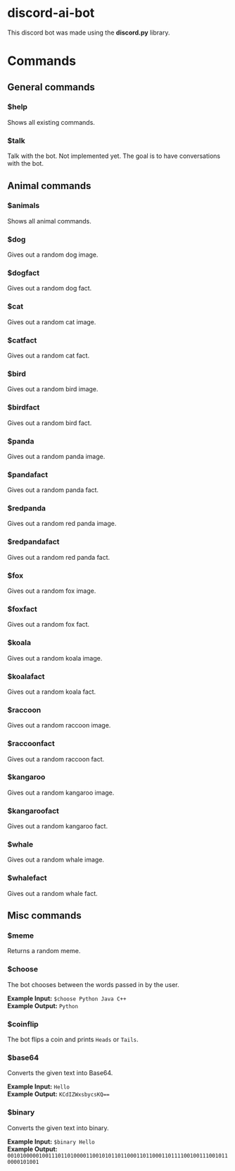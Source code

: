 # discord-ai-bot

This discord bot was made using the **discord.py** library.

# Commands

## General commands

### $help

Shows all existing commands.

### $talk

Talk with the bot. Not implemented yet. The goal is to have conversations with the bot.

## Animal commands

### $animals

Shows all animal commands.

### $dog

Gives out a random dog image.

### $dogfact

Gives out a random dog fact.

### $cat

Gives out a random cat image.

### $catfact

Gives out a random cat fact.

### $bird

Gives out a random bird image.

### $birdfact

Gives out a random bird fact.

### $panda

Gives out a random panda image.

### $pandafact

Gives out a random panda fact.

### $redpanda

Gives out a random red panda image.

### $redpandafact

Gives out a random red panda fact.

### $fox

Gives out a random fox image.

### $foxfact

Gives out a random fox fact.

### $koala

Gives out a random koala image.

### $koalafact

Gives out a random koala fact.

### $raccoon

Gives out a random raccoon image.

### $raccoonfact

Gives out a random raccoon fact.

### $kangaroo

Gives out a random kangaroo image.

### $kangaroofact

Gives out a random kangaroo fact.

### $whale

Gives out a random whale image.

### $whalefact

Gives out a random whale fact.

## Misc commands

### $meme

Returns a random meme.

### $choose

The bot chooses between the words passed in by the user.

**Example Input:** `$choose Python Java C++`\
**Example Output:** `Python`

### $coinflip

The bot flips a coin and prints `Heads` or `Tails`.

### $base64

Converts the given text into Base64.

**Example Input:** `Hello`\
**Example Output:** `KCdIZWxsbycsKQ==`

### $binary

Converts the given text into binary.

**Example Input:** `$binary Hello`\
**Example Output:** `00101000001001110110100001100101011011000110110001101111001001110010110000101001`